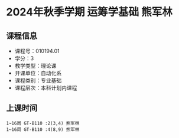 # 2024年秋季学期 运筹学基础 熊军林






## 课程信息

- 课程号：010194.01
- 学分：3
- 教学类型：理论课
- 开课单位：自动化系
- 课程类别：专业基础
- 课程层次：本科计划内课程

## 上课时间

```
1~16周 GT-B110 :2(3,4) 熊军林
1~16周 GT-B110 :4(8,9) 熊军林
```

